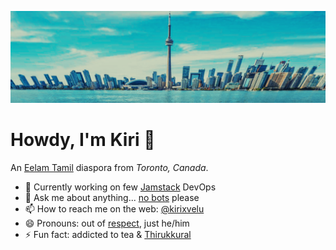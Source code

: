 ![City of Toronto, 2025](https://raw.githubusercontent.com/kirixvelu/kirixvelu/refs/heads/main/toronto-1.webp)

# Howdy, I'm Kiri 👋

An [Eelam Tamil](https://www.nationalia.info/profile/44/tamil-eelam) diaspora from *Toronto, Canada*. 

- 🔭 Currently working on few [Jamstack](https://jamstack.org) DevOps
- 💬 Ask me about anything... [no bots](https://psychcentral.com/lib/the-importance-of-connection) please
- 📫 How to reach me on the web: [@kirixvelu](https://linktr.ee/kirixvelu)
- 😄 Pronouns: out of [respect](https://pronouns.org), just he/him
- ⚡ Fun fact: addicted to tea & [Thirukkural](https://thirukkural.io)

